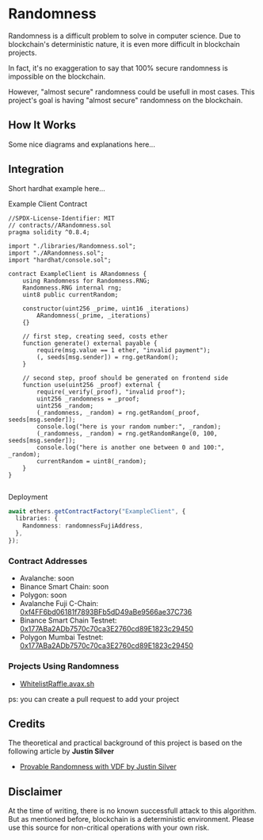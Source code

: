# Randomness

Randomness is a difficult problem to solve in computer science. Due to blockchain's deterministic nature, it is even more difficult in blockchain projects.

In fact, it's no exaggeration to say that 100% secure randomness is impossible on the blockchain.

However, "almost secure" randomness could be usefull in most cases. This project's goal is having "almost secure" randomness on the blockchain.

## How It Works

Some nice diagrams and explanations here...

## Integration

Short hardhat example here...

Example Client Contract

```solidity
//SPDX-License-Identifier: MIT
// contracts//ARandomness.sol
pragma solidity ^0.8.4;

import "./libraries/Randomness.sol";
import "./ARandomness.sol";
import "hardhat/console.sol";

contract ExampleClient is ARandomness {
    using Randomness for Randomness.RNG;
    Randomness.RNG internal rng;
    uint8 public currentRandom;

    constructor(uint256 _prime, uint16 _iterations)
        ARandomness(_prime, _iterations)
    {}

    // first step, creating seed, costs ether
    function generate() external payable {
        require(msg.value == 1 ether, "invalid payment");
        (, seeds[msg.sender]) = rng.getRandom();
    }

    // second step, proof should be generated on frontend side
    function use(uint256 _proof) external {
        require(_verify(_proof), "invalid proof");
        uint256 _randomness = _proof;
        uint256 _random;
        (_randomness, _random) = rng.getRandom(_proof, seeds[msg.sender]);
        console.log("here is your random number:", _random);
        (_randomness, _random) = rng.getRandomRange(0, 100, seeds[msg.sender]);
        console.log("here is another one between 0 and 100:", _random);
        currentRandom = uint8(_random);
    }
}


```

Deployment

```typescript
await ethers.getContractFactory("ExampleClient", {
  libraries: {
    Randomness: randomnessFujiAddress,
  },
});
```

### Contract Addresses

- Avalanche: soon
- Binance Smart Chain: soon
- Polygon: soon
- Avalanche Fuji C-Chain: [0xf4FF6bd06181f7893BFb5dD49aBe9566ae37C736](https://testnet.snowtrace.io/address/0x5DC92438078bA83af1d19ccD94129d10227204FC)
- Binance Smart Chain Testnet: [0x177ABa2ADb7570c70ca3E2760cd89E1823c29450](https://testnet.bscscan.com/address/0xf4FF6bd06181f7893BFb5dD49aBe9566ae37C736)
- Polygon Mumbai Testnet: [0x177ABa2ADb7570c70ca3E2760cd89E1823c29450](https://testnet.snowtrace.io/address/0x5DC92438078bA83af1d19ccD94129d10227204FC)

### Projects Using Randomness

- [WhitelistRaffle.avax.sh](https://whitelistraffle.avax.sh)

ps: you can create a pull request to add your project

## Credits

The theoretical and practical background of this project is based on the following article by **Justin Silver**

- [Provable Randomness with VDF by Justin Silver](https://www.justinsilver.com/technology/cryptocurrency/provable-randomness-with-vdf/)

## Disclaimer

At the time of writing, there is no known successfull attack to this algorithm. But as mentioned before, blockchain is a deterministic environment. Please use this source for non-critical operations with your own risk.

